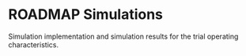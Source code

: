 # ROADMAP Simulations

Simulation implementation and simulation results for the trial operating characteristics.


